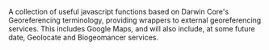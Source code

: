 A collection of useful javascript functions based on Darwin Core's Georeferencing terminology, providing wrappers to external georeferencing services. This includes Google Maps, and will also include, at some future date, Geolocate and Biogeomancer services.
